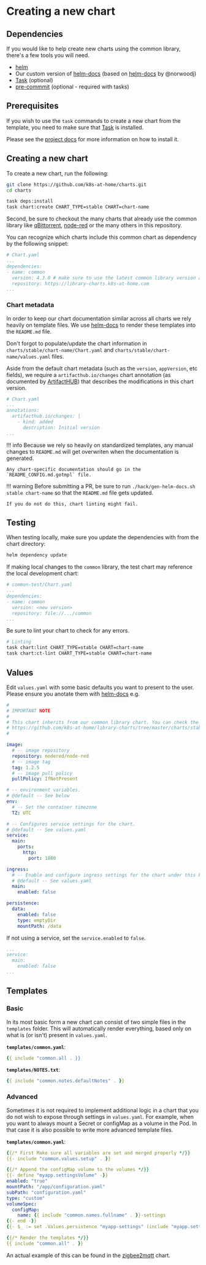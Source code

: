 # Creating a new chart

## Dependencies

If you would like to help create new charts using the common library, there's
a few tools you will need.

- [helm](https://helm.sh/docs/intro/install/)
- Our custom version of [helm-docs](https://github.com/k8s-at-home/helm-docs)
  (based on [helm-docs](https://github.com/norwoodj/helm-docs) by @norwoodj)
- [Task](https://taskfile.dev) (optional)
- [pre-commmit](https://pre-commit.com) (optional - required with tasks)

## Prerequisites

If you wish to use the `task` commands to create a new chart from the template,
you need to make sure that [Task](https://taskfile.dev) is installed.

Please see the [project docs](https://taskfile.dev/#/installation) for
more information on how to install it.

## Creating a new chart

To create a new chart, run the following:

```sh
git clone https://github.com/k8s-at-home/charts.git
cd charts

task deps:install
task chart:create CHART_TYPE=stable CHART=chart-name
```

Second, be sure to checkout the many charts that already use the common library like
[qBittorrent](https://github.com/k8s-at-home/charts/tree/master/charts/stable/qbittorrent),
[node-red](https://github.com/k8s-at-home/charts/tree/master/charts/stable/node-red)
or the many others in this repository.

You can recognize which charts include this common chart as dependency by the following snippet:

```yaml
# Chart.yaml
...
dependencies:
- name: common
  version: 4.3.0 # make sure to use the latest common library version available
  repository: https://library-charts.k8s-at-home.com
...
```

### Chart metadata

In order to keep our chart documentation similar across all charts we rely heavily on template files.
We use [helm-docs](https://github.com/k8s-at-home/helm-docs) to render these templates into the `README.md` file.

Don't forgot to populate/update the chart information in `charts/stable/chart-name/Chart.yaml` and
`charts/stable/chart-name/values.yaml` files.

Aside from the default chart metadata (such as the `version`, `appVersion`, etc fields), we require a
`artifacthub.io/changes` chart annotation
(as documented by [ArtifactHUB](https://artifacthub.io/docs/topics/annotations/helm/))
that describes the modifications in this chart version.

```yaml
# Chart.yaml
...
annotations:
  artifacthub.io/changes: |
    - kind: added
      description: Initial version
...
```

!!! info
    Because we rely so heavily on standardized templates, any manual changes to `README.md` will get overwriten
    when the documentation is generated.

    Any chart-specific documentation should go in the `README_CONFIG.md.gotmpl` file.

!!! warning
    Before submitting a PR, be sure to run `./hack/gen-helm-docs.sh stable chart-name` so that the `README.md` file
    gets updated.

    If you do not do this, chart linting might fail.

## Testing

When testing locally, make sure you update the dependencies with from the chart
directory:

```bash
helm dependency update
```

If making local changes to the `common` library, the test chart may reference
the local development chart:

```yaml
# common-test/Chart.yaml
...
dependencies:
- name: common
  version: <new version>
  repository: file://.../common
...
```

Be sure to lint your chart to check for any errors.

```sh
# Linting
task chart:lint CHART_TYPE=stable CHART=chart-name
task chart:ct-lint CHART_TYPE=stable CHART=chart-name
```

## Values

Edit `values.yaml` with some basic defaults you want to present to the user.
Please ensure you anotate them with [helm-docs](https://github.com/k8s-at-home/helm-docs)
e.g.

```yaml
#
# IMPORTANT NOTE
#
# This chart inherits from our common library chart. You can check the default values/options here:
# https://github.com/k8s-at-home/library-charts/tree/master/charts/stable/common/values.yaml
#

image:
  # -- image repository
  repository: nodered/node-red
  # -- image tag
  tag: 1.2.5
  # -- image pull policy
  pullPolicy: IfNotPresent

# -- environment variables.
# @default -- See below
env:
  # -- Set the container timezone
  TZ: UTC

# -- Configures service settings for the chart.
# @default -- See values.yaml
service:
  main:
    ports:
      http:
        port: 1880

ingress:
  # -- Enable and configure ingress settings for the chart under this key.
  # @default -- See values.yaml
  main:
    enabled: false

persistence:
  data:
    enabled: false
    type: emptyDir
    mountPath: /data
```

If not using a service, set the `service.enabled` to `false`.

```yaml
...
service:
  main:
    enabled: false
...
```

## Templates

### Basic

In its most basic form a new chart can consist of two simple files in the
`templates` folder. This will automatically render everything, based only on
what is (or isn't) present in `values.yaml`.

**`templates/common.yaml`**:

```yaml
{{ include "common.all . }}
```

**`templates/NOTES.txt`**:

```yaml
{{ include "common.notes.defaultNotes" . }}
```

### Advanced

Sometimes it is not required to implement additional logic in a chart that you
do not wish to expose through settings in `values.yaml`. For example, when you
want to always mount a Secret or configMap as a volume in the Pod. In that
case it is also possible to write more advanced template files.

**`templates/common.yaml`**:

```yaml
{{/* First Make sure all variables are set and merged properly */}}
{{- include "common.values.setup" . }}

{{/* Append the configMap volume to the volumes */}}
{{- define "myapp.settingsVolume" -}}
enabled: "true"
mountPath: "/app/configuration.yaml"
subPath: "configuration.yaml"
type: "custom"
volumeSpec:
  configMap:
    name: {{ include "common.names.fullname" . }}-settings
{{- end -}}
{{- $_ := set .Values.persistence "myapp-settings" (include "myapp.settingsVolume" . | fromYaml) -}}

{{/* Render the templates */}}
{{ include "common.all" . }}
```

An actual example of this can be found in the [zigbee2mqtt][zigbee2mqtt] chart.

[zigbee2mqtt]: https://github.com/k8s-at-home/charts/tree/master/charts/stable/zigbee2mqtt
